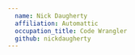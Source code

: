 ```yaml
---
  name: Nick Daugherty
  affiliation: Automattic
  occupation_title: Code Wrangler
  github: nickdaugherty
---
```

